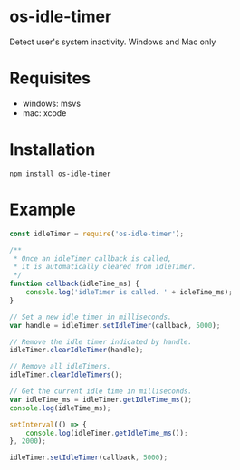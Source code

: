 # os-idle-timer
Detect user's system inactivity.
Windows and Mac only

# Requisites
* windows: msvs
* mac: xcode

# Installation
```
npm install os-idle-timer
```

# Example
``` js
const idleTimer = require('os-idle-timer');

/**
 * Once an idleTimer callback is called,
 * it is automatically cleared from idleTimer.
 */
function callback(idleTime_ms) {
    console.log('idleTimer is called. ' + idleTime_ms);
}

// Set a new idle timer in milliseconds.
var handle = idleTimer.setIdleTimer(callback, 5000);

// Remove the idle timer indicated by handle.
idleTimer.clearIdleTimer(handle);

// Remove all idleTimers.
idleTimer.clearIdleTimers();

// Get the current idle time in milliseconds.
var idleTime_ms = idleTimer.getIdleTime_ms();
console.log(idleTime_ms);

setInterval(() => {
    console.log(idleTimer.getIdleTime_ms());
}, 2000);

idleTimer.setIdleTimer(callback, 5000);
```
